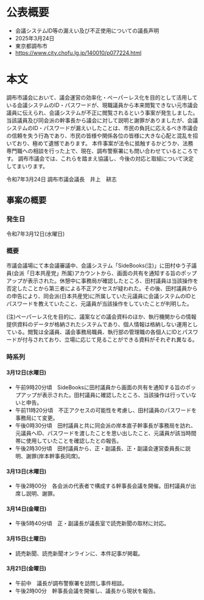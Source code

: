 # 公表概要
- 会議システムID等の漏えい及び不正使用についての議長声明
- 2025年3月24日
- 東京都調布市
- https://www.city.chofu.lg.jp/140010/p077224.html

# 本文
調布市議会において、議会運営の効率化・ペーパーレス化を目的として活用している会議システムのID・パスワードが、現職議員から本来閲覧できない元市議会議員に伝えられ、会議システムが不正に閲覧されるという事案が発生しました。
当該議員及び同会派の幹事長から議会に対して説明と謝罪がありましたが、会議システムのID・パスワードが漏えいしたことは、市民の負託に応えるべき市議会の信頼を失う行為であり、市民の皆様や関係各位の皆様に大きな心配と混乱を招いており、極めて遺憾であります。
本件事案が法令に抵触するかどうか、法務専門職への相談を行った上で、現在、調布警察署にも問い合わせているところです。
調布市議会では、これらを踏まえ協議し、今後の対応と取組について決定してまいります。

令和7年3月24日
調布市議会議長　井上　耕志

## 事案の概要
### 発生日
令和7年3月12日(水曜日)

### 概要
市議会議場にて本会議審議中、会議システム「SideBooks(注)」に田村ゆう子議員(会派「日本共産党」所属)アカウントから、画面の共有を通知する旨のポップアップが表示された。休憩中に事務局が確認したところ、田村議員は当該操作を否定したことから第三者による不正アクセスが疑われた。その後、田村議員からの申告により、同会派(日本共産党)に所属していた元議員に会議システムのIDとパスワードを教えていたこと、元議員が当該操作をしていたことが判明した。

(注)ペーパーレス化を目的に、議案などの議会資料のほか、執行機関からの情報提供資料のデータが格納されたシステムであり、個人情報は格納しない運用としている。閲覧は全議員、議会事務局職員、執行部の管理職の各個人にIDとパスワードが付与されており、立場に応じて見ることができる資料がそれぞれ異なる。

### 時系列
#### 3月12日(水曜日)
- 午前9時20分頃　SideBooksに田村議員から画面の共有を通知する旨のポップアップが表示された。田村議員に確認したところ、当該操作は行っていないと申告。
- 午前11時20分頃　不正アクセスの可能性を考慮し、田村議員のパスワードを事務局にて変更。
- 午後0時30分頃　田村議員と共に同会派の岸本直子幹事長が事務局を訪れ、元議員へID、パスワードを渡したことを思い出したこと、元議員が該当時間帯に使用していたことを確認したとの報告。
- 午後2時30分頃　田村議員から、正・副議長、正・副議会運営委員長に説明、謝罪(岸本幹事長同席)。
#### 3月13日(木曜日)
- 午後2時00分　各会派の代表者で構成する幹事長会議を開催。田村議員が出席し説明、謝罪。
#### 3月14日(金曜日)
- 午後5時40分頃　正・副議長が議長室で読売新聞の取材に対応。
#### 3月15日(土曜日)
- 読売新聞、読売新聞オンラインに、本件記事が掲載。
#### 3月21日(金曜日)
- 午前中　議長が調布警察署を訪問し事件相談。
- 午後2時00分　幹事長会議を開催し、議長から現状を報告。
